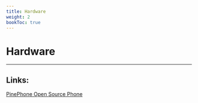 ```yaml
---
title: Hardware
weight: 2
bookToc: true
---
```


# Hardware
---

## Links:
[PinePhone Open Source Phone](https://www.pine64.org/pinephone/)  